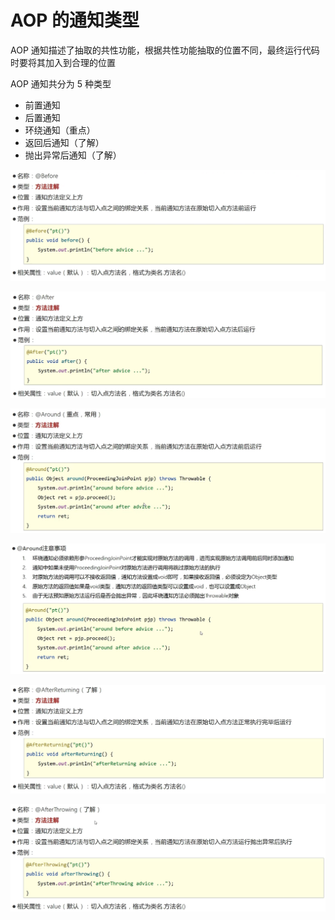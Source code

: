 # AOP 的通知类型

AOP 通知描述了抽取的共性功能，根据共性功能抽取的位置不同，最终运行代码时要将其加入到合理的位置

AOP 通知共分为 5 种类型
- 前置通知
- 后置通知
- 环绕通知（重点）
- 返回后通知（了解）
- 抛出异常后通知（了解）

![12](figure/aop12.png)

![13](figure/aop13.png)

![14](figure/aop14.png)

![15](figure/aop15.png)

![16](figure/aop16.png)

![17](figure/aop17.png)



